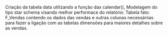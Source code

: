 Criação da tabela data utilizando a função dax calendar(), Modelagem do tipo star schema visando melhor performace do relatório: Tabela fato: F_Vendas contendo os dados das vendas e outras colunas necessáriias para fazer a ligação com as tabelas dimensões para maiores detalhes sobre as vendas.
